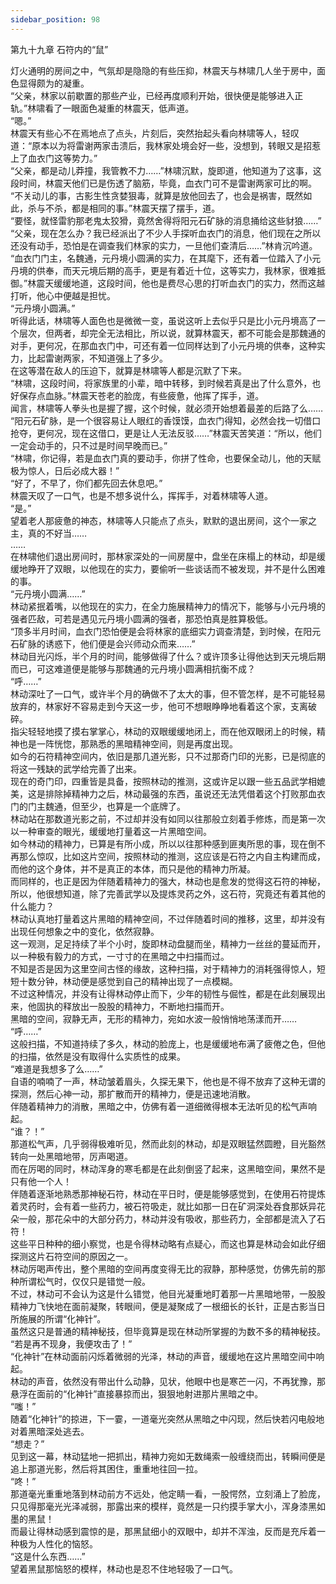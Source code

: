 ```yaml
---
sidebar_position: 98
---
```

 第九十九章 石符内的“鼠”


灯火通明的房间之中，气氛却是隐隐的有些压抑，林震天与林啸几人坐于房中，面色显得颇为的凝重。  
“父亲，林家以前歇置的那些产业，已经再度顺利开始，很快便是能够进入正轨。”林啸看了一眼面色凝重的林震天，低声道。  
“嗯。”  
林震天有些心不在焉地点了点头，片刻后，突然抬起头看向林啸等人，轻叹道：“原本以为将雷谢两家击溃后，我林家处境会好一些，没想到，转眼又是招惹上了血衣门这等势力。”  
“父亲，都是动儿莽撞，我管教不力……”林啸沉默，旋即道，他知道为了这事，这段时间，林震天他们已是伤透了脑筋，毕竟，血衣门可不是雷谢两家可比的啊。  
“不关动儿的事，古影生性贪婪狠毒，就算是放他回去了，也会是祸害，既然如此，杀与不杀，都是相同的事。”林震天摆了摆手，道。  
“要怪，就怪雷豹那老鬼太狡猾，竟然舍得将阳元石矿脉的消息捅给这些豺狼……”  
“父亲，现在怎么办？我已经派出了不少人手探听血衣门的消息，他们现在之所以还没有动手，恐怕是在调查我们林家的实力，一旦他们查清后……”林肯沉吟道。  
“血衣门门主，名魏通，元丹境小圆满的实力，在其麾下，还有着一位踏入了小元丹境的供奉，而天元境后期的高手，更是有着近十位，这等实力，我林家，很难抵御。”林震天缓缓地道，这段时间，他也是费尽心思的打听血衣门的实力，然而这越打听，他心中便越是担忧。  
“元丹境小圆满。”  
听得此话，林啸等人面色也是微微一变，虽说这听上去似乎只是比小元丹境高了一个层次，但两者，却完全无法相比，所以说，就算林震天，都不可能会是那魏通的对手，更何况，在那血衣门中，可还有着一位同样达到了小元丹境的供奉，这种实力，比起雷谢两家，不知道强上了多少。  
在这等潜在敌人的压迫下，就算是林啸等人都是沉默了下来。  
“林啸，这段时间，将家族里的小辈，暗中转移，到时候若真是出了什么意外，也好保存点血脉。”林震天苍老的脸庞，有些疲惫，他挥了挥手，道。  
闻言，林啸等人拳头也是握了握，这个时候，就必须开始想着最差的后路了么……  
“阳元石矿脉，是一个很容易让人眼红的香馍馍，血衣门得知，必然会找一切借口抢夺，更何况，现在这借口，更是让人无法反驳……”林震天苦笑道：“所以，他们一定会动手的，只不过是时间早晚而已。”  
“林啸，你记得，若是血衣门真的要动手，你拼了性命，也要保全动儿，他的天赋极为惊人，日后必成大器！”  
“好了，不早了，你们都先回去休息吧。”  
林震天叹了一口气，也是不想多说什么，挥挥手，对着林啸等人道。  
“是。”  
望着老人那疲惫的神态，林啸等人只能点了点头，默默的退出房间，这个一家之主，真的不好当……  
……  
在林啸他们退出房间时，那林家深处的一间房屋中，盘坐在床榻上的林动，却是缓缓地睁开了双眼，以他现在的实力，要偷听一些谈话而不被发现，并不是什么困难的事。  
“元丹境小圆满……”  
林动紧抿着嘴，以他现在的实力，在全力施展精神力的情况下，能够与小元丹境的强者匹敌，可若是遇见元丹境小圆满的强者，那恐怕真是胜算极低。  
“顶多半月时间，血衣门恐怕便是会将林家的底细实力调查清楚，到时候，在阳元石矿脉的诱惑下，他们便是会兴师动众而来……”  
林动目光闪烁，半个月的时间，能够做得了什么？或许顶多让得他达到天元境后期而已，可这难道便是能够与那魏通的元丹境小圆满相抗衡不成？  
“呼……”  
林动深吐了一口气，或许半个月的确做不了太大的事，但不管怎样，是不可能轻易放弃的，林家好不容易走到今天这一步，他可不想眼睁睁地看着这个家，支离破碎。  
指尖轻轻地摸了摸右掌掌心，林动的双眼缓缓地闭上，而在他双眼闭上的时候，精神也是一阵恍惚，那熟悉的黑暗精神空间，则是再度出现。  
如今的石符精神空间内，依旧是那几道光影，只不过那奇门印的光影，已是彻底的将这一残缺的武学给完善了出来。  
现在的奇门印，四重皆是具备，按照林动的推测，这或许足以跟一些五品武学相媲美，这是排除掉精神力之后，林动最强的东西，虽说还无法凭借着这个打败那血衣门的门主魏通，但至少，也算是一个底牌了。  
林动站在那数道光影之前，不过却并没有如同以往那般立刻着手修炼，而是第一次以一种审查的眼光，缓缓地打量着这一片黑暗空间。  
如今林动的精神力，已算是有所小成，所以以往那种感到匪夷所思的事，现在倒不再那么惊叹，比如这片空间，按照林动的推测，这应该是石符之内自主构建而成，而他的这个身体，并不是真正的本体，而只是他的精神力所凝。  
而同样的，也正是因为伴随着精神力的强大，林动也是愈发的觉得这石符的神秘，所以，他很想知道，除了完善武学以及提炼灵药之外，这石符，究竟还有着其他的什么能力？  
林动认真地打量着这片黑暗的精神空间，不过伴随着时间的推移，这里，却并没有出现任何想象之中的变化，依然寂静。  
这一观测，足足持续了半个小时，旋即林动盘腿而坐，精神力一丝丝的蔓延而开，以一种极有毅力的方式，一寸寸的在黑暗之中扫描而过。  
不知是否是因为这里空间古怪的缘故，这种扫描，对于精神力的消耗强得惊人，短短十数分钟，林动便是感觉到自己的精神出现了一点模糊。  
不过这种情况，并没有让得林动停止而下，少年的韧性与倔性，都是在此刻展现出来，他固执的释放出一股股的精神力，不断地扫描而开。  
黑暗的空间，寂静无声，无形的精神力，宛如水波一般悄悄地荡漾而开……  
“呼……”  
这般扫描，不知道持续了多久，林动的脸庞上，也是缓缓地布满了疲倦之色，但他的扫描，依然是没有取得什么实质性的成果。  
“难道是我想多了么……”  
自语的喃喃了一声，林动皱着眉头，久探无果下，他也是不得不放弃了这种无谓的探测，然后心神一动，那扩散而开的精神力，便是迅速地消散。  
伴随着精神力的消散，黑暗之中，仿佛有着一道细微得根本无法听见的松气声响起。  
“谁？！”  
那道松气声，几乎弱得极难听见，然而此刻的林动，却是双眼猛然圆瞪，目光豁然转向一处黑暗地带，厉声喝道。  
而在厉喝的同时，林动浑身的寒毛都是在此刻倒竖了起来，这黑暗空间，果然不是只有他一个人！  
伴随着逐渐地熟悉那神秘石符，林动在平日时，便是能够感觉到，在使用石符提炼着灵药时，会有着一些药力，被石符吸走，就比如那一日在矿洞深处吞食那妖异花朵一般，那花朵中的大部分药力，林动并没有吸收，那些药力，全部都是流入了石符！  
这些平日种种的细小察觉，也是令得林动略有点疑心，而这也算是林动会如此仔细探测这片石符空间的原因之一。  
林动厉喝声传出，整个黑暗的空间再度变得无比的寂静，那种感觉，仿佛先前的那种所谓松气时，仅仅只是错觉一般。  
不过，林动可不会认为这是什么错觉，他目光凝重地盯着那一片黑暗地带，一股股精神力飞快地在面前凝聚，转眼间，便是凝聚成了一根细长的长针，正是古影当日所施展的所谓“化神针”。  
虽然这只是普通的精神秘技，但毕竟算是现在林动所掌握的为数不多的精神秘技。  
“若是再不现身，我便攻击了！”  
“化神针”在林动面前闪烁着微弱的光泽，林动的声音，缓缓地在这片黑暗空间中响起。  
林动的声音，依然没有带出什么动静，见状，他眼中也是寒芒一闪，不再犹豫，那悬浮在面前的“化神针”直接暴掠而出，狠狠地射进那片黑暗之中。  
“嗤！”  
随着“化神针”的掠进，下一霎，一道毫光突然从黑暗之中闪现，然后快若闪电般地对着黑暗深处逃去。  
“想走？”  
见到这一幕，林动猛地一把抓出，精神力宛如无数绳索一般缠绕而出，转瞬间便是追上那道光影，然后将其困住，重重地往回一拉。  
“咚！”  
那道毫光重重地落到林动前方不远处，他定睛一看，一股愕然，立刻涌上了脸庞，只见得那毫光光泽减弱，那露出来的模样，竟然是一只约摸手掌大小，浑身漆黑如墨的黑鼠！  
而最让得林动感到震惊的是，那黑鼠细小的双眼中，却并不浑浊，反而是充斥着一种极为人性化的恼怒。  
“这是什么东西……”  
望着黑鼠那恼怒的模样，林动也是忍不住地轻吸了一口气。  
  
  
